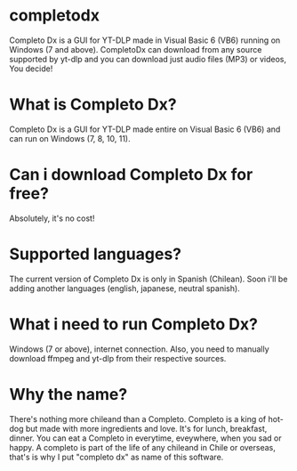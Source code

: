 # completodx
Completo Dx is a GUI for YT-DLP made in Visual Basic 6 (VB6) running on Windows (7 and above).  CompletoDx can download from any source supported by yt-dlp and you can download just audio files (MP3) or videos, You decide!

# What is Completo Dx?
Completo Dx is a GUI for YT-DLP made entire on Visual Basic 6 (VB6) and can run on Windows (7, 8, 10, 11). 

# Can i download Completo Dx for free?
Absolutely, it's no cost!

# Supported languages?
The current version of Completo Dx is only in Spanish (Chilean). Soon i'll be adding another languages (english, japanese, neutral spanish).

# What i need to run Completo Dx?
Windows (7 or above), internet connection. Also, you need to manually download ffmpeg and yt-dlp from their respective sources.

# Why the name?
There's nothing more chileand than a Completo. Completo is a king of hot-dog but made with more ingredients and love. It's for lunch, breakfast, dinner. You can eat a Completo in everytime, eveywhere, when you sad or happy. A completo is part of the life of any chileand in Chile or overseas, that's is why I put "completo dx" as name of this software.
